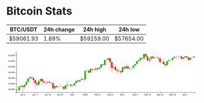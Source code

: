 # Bitcoin Stats

BTC/USDT|24h change|24h high|24h low|
|---|---|---|---|
|$59061.93|1.89%|$59159.00|$57654.00|

<img src="./chart.svg">
